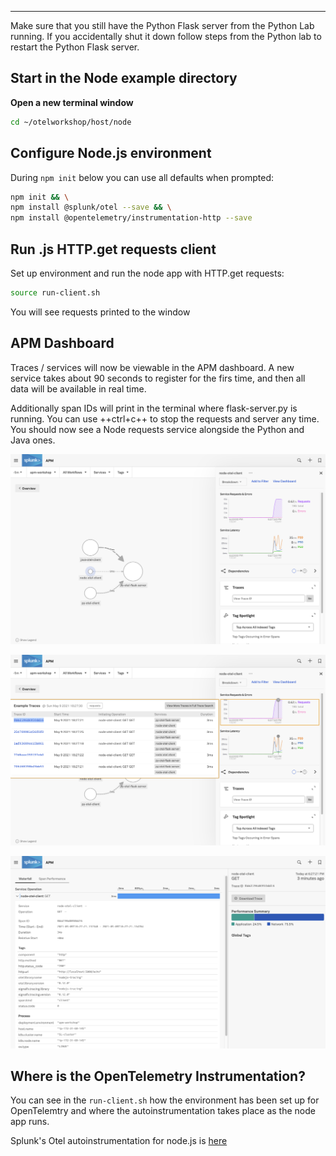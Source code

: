 
---

Make sure that you still have the Python Flask server from the Python Lab running. If you accidentally shut it down follow steps from the Python lab to restart the Python Flask server.

## Start in the Node example directory

**Open a new terminal window** 

```bash
cd ~/otelworkshop/host/node
```

## Configure Node.js environment

During `npm init` below you can use all defaults when prompted:  

```bash
npm init && \
npm install @splunk/otel --save && \
npm install @opentelemetry/instrumentation-http --save
```

## Run .js HTTP.get requests client

Set up environment and run the node app with HTTP.get requests:
      
```bash
source run-client.sh
```

You will see requests printed to the window

## APM Dashboard

Traces / services will now be viewable in the APM dashboard. A new service takes about 90 seconds to register for the firs time, and then all data will be available in real time.

Additionally span IDs will print in the terminal where flask-server.py is running. You can use ++ctrl+c++ to stop the requests and server any time. You should now see a Node requests service alongside the Python and Java ones.  

![Node](../../images/14-node.png)

![Node Traces](../../images/15-nodetraces.png)

![Node Spans](../../images/16-nodespans.png)

## Where is the OpenTelemetry Instrumentation?

You can see in the `run-client.sh` how the environment has been set up for OpenTelemtry and where the autoinstrumentation takes place as the node app runs.

Splunk's Otel autoinstrumentation for node.js is [here](https://github.com/signalfx/splunk-otel-js)